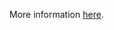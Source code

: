 More information [here](https://docs.prismacloud.io/en/enterprise-edition/policy-reference/aws-policies/aws-general-policies/bc-aws-329).
